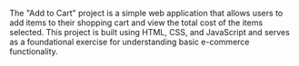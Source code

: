 The "Add to Cart" project is a simple web application that allows users to add items to their shopping cart and view the total cost of the items selected.
This project is built using HTML, CSS, and JavaScript and serves as a foundational exercise for understanding basic e-commerce functionality.

